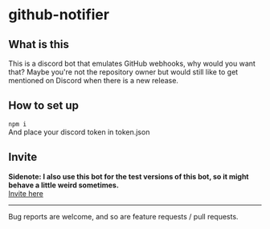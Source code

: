 # github-notifier

## What is this

This is a discord bot that emulates GitHub webhooks, why would you want that? Maybe you're not the repository owner but would still like to get mentioned on Discord when there is a new release.

## How to set up

`npm i`  
And place your discord token in token.json

## Invite
**Sidenote: I also use this bot for the test versions of this bot, so it might behave a little weird sometimes.**  
[Invite here](https://discordapp.com/oauth2/authorize?client_id=566578540695388171&scope=bot)

---

Bug reports are welcome, and so are feature requests / pull requests.